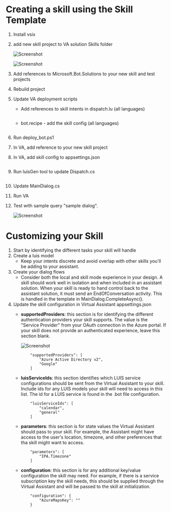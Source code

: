 # Creating a skill using the Skill Template
1. Install vsix
1. add new skill project to VA solution Skills folder

    ![Screenshot](screenshot)

    ![Screenshot](screenshot)
1. Add references to Microsoft.Bot.Solutions to your new skill and test projects
1. Rebuild project
1. Update VA deployment scripts
    - Add references to skill intents in dispatch.lu (all languages)
        ```
        ```
    - bot.recipe - add the skill config (all languages)
        ```
        ```
1. Run deploy_bot.ps1
1. In VA, add reference to your new skill project
1. In VA, add skill config to appsettings.json
    ```
    ```
1. Run luisGen tool to update Dispatch.cs
    ```
    ```
1. Update MainDialog.cs
1. Run VA
1. Test with sample query "sample dialog".

    ![Screenshot](screenshot)

# Customizing your Skill
1. Start by identifying the different tasks your skill will handle
1. Create a luis model
    - Keep your intents discrete and avoid overlap with other skills you'll be adding to your assistant.
1. Create your dialog flows
    - Consider both the local and skill mode experience in your design. A skill should work well in isolation and when included in an assistant solution. When your skill is ready to hand control back to the assistant solution, it must send an EndOfConversation activity. This is handled in the template in MainDialog.CompleteAsync(). 
1. Update the skill configuration in Virtual Assistant appsettings.json
    - **supportedProviders**: this section is for identifying the different authentication providers your skill supports. The value is the "Service Provider" from your OAuth connection in the Azure portal. If your skill does not provide an authenticated experience, leave this section blank.

        ![Screenshot](screenshot)

        ```
            "supportedProviders": [
                "Azure Active Directory v2",
                "Google"
            ]
        ```
    - **luisServiceIds**: this section identifies which LUIS service configurations should be sent from the Virtual Assistant to your skill. Include ids for any LUIS models your skill will need to access in this list. The id for a LUIS service is found in the .bot file configuration.
        ```
            "luisServiceIds": [
                "calendar",
                "general"
            ]
        ```
    - **parameters**: this section is for state values the Virtual Assistant should pass to your skill. For example, the Assistant might have access to the user's location, timezone, and other preferences that tha skill might want to access.
        ```
            "parameters": [
                "IPA.Timezone"
            ]
        ```
    - **configuration**: this section is for any additional key/value configuration the skill may need. For example, if there is a service subscription key the skill needs, this should be supplied through the Virtual Assistant and will be passed to the skill at initialization.
        ```
            "configuration": {
                "AzureMapsKey": ""
            }
        ```